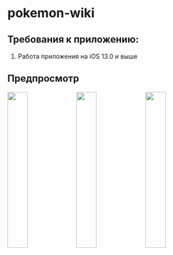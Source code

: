 # pokemon-wiki

## Требования к приложению:
1) Работа приложения на iOS 13.0 и выше

## Предпросмотр
<p align="left">
<img src="https://raw.githubusercontent.com/Vonckad/pokemon-wiki/main/1.jpg" width="30%"> 
<img src="https://raw.githubusercontent.com/Vonckad/pokemon-wiki/main/2.jpg" width="30%"> 
<img src="https://raw.githubusercontent.com/Vonckad/pokemon-wiki/main/3.jpg" width="30%"> 
</p>
